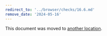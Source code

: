 ```yaml
---
redirect_to: '../browser/checks/16.6.md'
remove_date: '2024-05-16'
---
```


This document was moved to [another location](../browser/checks/16.6.md).

<!-- This redirect file can be deleted after 2024-05-16. -->
<!-- Redirects that point to other docs in the same project expire in three months. -->
<!-- Redirects that point to docs in a different project or site (for example, link is not relative and starts with `https:`) expire in one year. -->
<!-- Before deletion, see: https://docs.gitlab.com/ee/development/documentation/redirects.html -->
